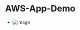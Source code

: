 # AWS-App-Demo

* ![image](https://github.com/rogerbarrow/AWS-App-Demo/assets/46138186/212ab694-0168-43c0-8095-909bd6c6b22e)
